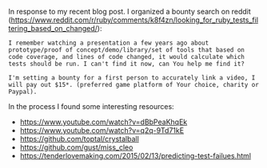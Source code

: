 In response to my recent blog post. I organized a bounty search on reddit (<https://www.reddit.com/r/ruby/comments/k8f4zn/looking_for_ruby_tests_filtering_based_on_changed/>):
```
I remember watching a presentation a few years ago about prototype/proof of concept/demo/library/set of tools that based on code coverage, and lines of code changed, it would calculate which tests should be run. I can't find it now, can You help me find it?

I'm setting a bounty for a first person to accurately link a video, I will pay out $15*. (preferred game platform of Your choice, charity or Paypal).
```

In the process I found some interesting resources:
  * <https://www.youtube.com/watch?v=dBbPeaKhqEk>
  * <https://www.youtube.com/watch?v=q2q-9Td71kE>
  * <https://github.com/toptal/crystalball>
  * <https://github.com/gust/miss_cleo>
  * <https://tenderlovemaking.com/2015/02/13/predicting-test-failues.html>
  
